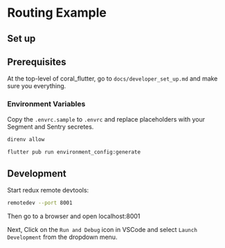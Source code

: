# Routing Example

## Set up

## Prerequisites

At the top-level of coral_flutter, go to `docs/developer_set_up.md` and make sure you everything.

### Environment Variables

Copy the `.envrc.sample` to `.envrc` and replace placeholders with your Segment and Sentry secretes.

```sh
direnv allow
```

```sh
flutter pub run environment_config:generate
```

## Development

Start redux remote devtools:

```sh
remotedev --port 8001
```

Then go to a browser and open localhost:8001

Next, Click on the `Run and Debug` icon in VSCode and select `Launch Development` from the dropdown menu.
